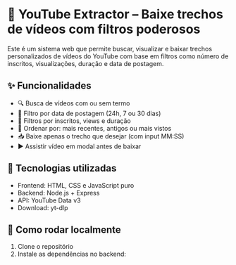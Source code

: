 # 🎥 YouTube Extractor – Baixe trechos de vídeos com filtros poderosos

Este é um sistema web que permite buscar, visualizar e baixar trechos personalizados de vídeos do YouTube com base em filtros como número de inscritos, visualizações, duração e data de postagem.

## ✨ Funcionalidades

- 🔍 Busca de vídeos com ou sem termo
- 📅 Filtro por data de postagem (24h, 7 ou 30 dias)
- 🎯 Filtros por inscritos, views e duração
- 🧠 Ordenar por: mais recentes, antigos ou mais vistos
- 📥 Baixe apenas o trecho que desejar (com input MM:SS)
- ▶️ Assistir vídeo em modal antes de baixar

## 🧪 Tecnologias utilizadas

- Frontend: HTML, CSS e JavaScript puro
- Backend: Node.js + Express
- API: YouTube Data v3
- Download: yt-dlp

## 🚀 Como rodar localmente

1. Clone o repositório
2. Instale as dependências no backend:
